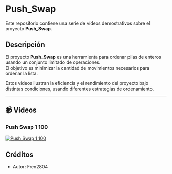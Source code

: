 # Push_Swap

Este repositorio contiene una serie de vídeos demostrativos sobre el proyecto **Push_Swap**.

## Descripción

El proyecto **Push_Swap** es una herramienta para ordenar pilas de enteros usando un conjunto limitado de operaciones.  
El objetivo es minimizar la cantidad de movimientos necesarios para ordenar la lista.

Estos vídeos ilustran la eficiencia y el rendimiento del proyecto bajo distintas condiciones, usando diferentes estrategias de ordenamiento.

---

## 📹 Vídeos

### Push Swap 1 100

[![Push Swap 1 100](https://img.youtube.com/vi/9ZuMgxMO5k8/0.jpg)](https://youtu.be/9ZuMgxMO5k8)

## Créditos

- Autor: Fren2804  

